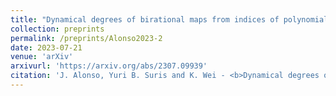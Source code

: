 ```yaml
---
title: "Dynamical degrees of birational maps from indices of polynomials with respect to blow-ups II. 3D examples"
collection: preprints
permalink: /preprints/Alonso2023-2
date: 2023-07-21
venue: 'arXiv'
arxivurl: 'https://arxiv.org/abs/2307.09939'
citation: 'J. Alonso, Yuri B. Suris and K. Wei - <b>Dynamical degrees of birational maps from indices of polynomials with respect to blow-ups II. 3D examples</b>, <i>	arXiv:2307.09939</i>, (2023).'
---
```

